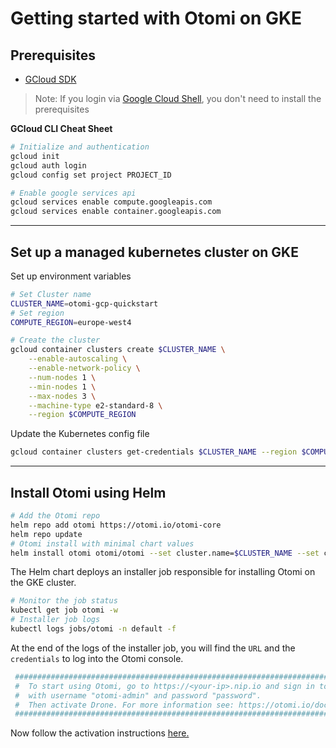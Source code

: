 # Getting started with Otomi on GKE

## Prerequisites

- [GCloud SDK](https://cloud.google.com/sdk/docs/install)

>Note: If you login via [Google Cloud Shell](https://cloud.google.com/shell), you don't need to install the prerequisites

**GCloud CLI Cheat Sheet**

```bash
# Initialize and authentication
gcloud init
gcloud auth login
gcloud config set project PROJECT_ID

# Enable google services api
gcloud services enable compute.googleapis.com
gcloud services enable container.googleapis.com
```

---

## Set up a managed kubernetes cluster on GKE

Set up environment variables

```bash
# Set Cluster name
CLUSTER_NAME=otomi-gcp-quickstart
# Set region
COMPUTE_REGION=europe-west4
```

```bash
# Create the cluster 
gcloud container clusters create $CLUSTER_NAME \
    --enable-autoscaling \
    --enable-network-policy \
    --num-nodes 1 \
    --min-nodes 1 \
    --max-nodes 3 \
    --machine-type e2-standard-8 \
    --region $COMPUTE_REGION
```

Update the Kubernetes config file

```bash
gcloud container clusters get-credentials $CLUSTER_NAME --region $COMPUTE_REGION
```

---

## Install Otomi using Helm

```bash
# Add the Otomi repo
helm repo add otomi https://otomi.io/otomi-core 
helm repo update
# Otomi install with minimal chart values
helm install otomi otomi/otomi --set cluster.name=$CLUSTER_NAME --set cluster.provider=google
```

The Helm chart deploys an installer job responsible for installing Otomi on the GKE cluster.

```bash
# Monitor the job status
kubectl get job otomi -w
# Installer job logs
kubectl logs jobs/otomi -n default -f
```

At the end of the logs of the installer job, you will find the `URL` and the `credentials` to log into the Otomi console.

```bash
 ########################################################################################                                      
 #  To start using Otomi, go to https://<your-ip>.nip.io and sign in to the web console 
 #  with username "otomi-admin" and password "password".
 #  Then activate Drone. For more information see: https://otomi.io/docs/get-started/activation
 ########################################################################################
```

Now follow the activation instructions [here.](https://otomi.io/docs/get-started/activation)
